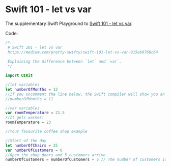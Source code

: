 # Swift 101 - let vs var
The supplementary Swift Playground to [Swift 101 - let vs var](https://medium.com/pretty-swifty/swift-101-let-vs-var-915eb9766c64).

Code:

```swift
/*:
 # Swift 101 - let vs var
 https://medium.com/pretty-swifty/swift-101-let-vs-var-915eb9766c64
 
 Explaining the difference between `let` and `var`.
 */

import UIKit

//let variables
let numberOfMonths = 12
//If you uncomment the line below, the Swift compiler will show you an error.
//numberOfMonths = 11

//var variables
var roomTemperature = 21.5
//It gets warmer!
roomTemperature = 23

//Your favourite coffee shop example

//Start of the day
let numberOfChairs = 25
var numberOfCustomers = 0
//Open the shop doors and 5 customers arrive
numberOfCustomers = numberOfCustomers + 5 // The number of customers is now 5. Therefore the numberOfCustomers must be a mutable variable.
```
